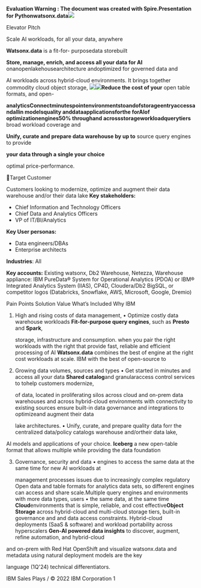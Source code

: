 ﻿**Evaluation Warning : The document was created with Spire.Presentation for Pythonwatsonx.data![](Aspose.Words.339febea-6c4a-4fda-bacf-240b03fd5458.001.png)**

Elevator Pitch

Scale AI workloads, for all your data, anywhere

**Watsonx.data** is a fit-for- purposedata storebuilt 

**Store, manage, enrich, and access all your data for AI** onanopenlakehousearchitecture andoptimized for governed data and 

AI workloads across hybrid-cloud environments. It brings together commodity cloud object storage, ![](Aspose.Words.339febea-6c4a-4fda-bacf-240b03fd5458.002.png)![](Aspose.Words.339febea-6c4a-4fda-bacf-240b03fd5458.003.png)**Reduce the cost of your**  open table formats, and open-

**analyticsConnectminutespointenvironmentstoandofstorageentryaccessandallin  modelsquality  anddataapplicationsforthe forAIof  optimizationengines50% throughand acrossstorageworkloadquerytiers**  broad workload coverage and 

**Unify, curate and prepare  data warehouse by up to**  source query engines to provide 

**your data through a single  your choice**

optimal price-performance.

Target Customer

Customers looking to modernize, optimize and augment their data warehouse and/or their data lake **Key stakeholders:**

- Chief Information and Technology Officers
- Chief Data and Analytics Officers
- VP of IT/BI/Analytics 

**Key User personas:**

- Data engineers/DBAs
- Enterprise architects 

**Industries**: All

**Key accounts:** Existing watsonx, Db2 Warehouse, Netezza, Warehouse appliance: IBM PureData® System for Operational Analytics (PDOA) or IBM® Integrated Analytics System (IIAS), CP4D, Cloudera/Db2 BigSQL, or competitor logos (Databricks, Snowflake, AWS, Microsoft, Google, Dremio)

Pain Points Solution Value What’s Included Why IBM

1. High and rising costs of data management,  • Optimize costly data warehouse workloads  **Fit-for-purpose query engines**, such as **Presto** and **Spark**, 

   storage, infrastructure and consumption. when you pair the right workloads with the right  that provide fast, reliable and efficient processing of AI  **Watsonx.data** combines the best of engine at the right cost workloads at scale. IBM with the best of open-source to 

2. Growing data volumes, sources and types  • Get started in minutes and access all your data  **Shared catalog**and granularaccess control services to  tohelp customers modernize, 

   of data, located in proliferating silos across cloud and on-prem data warehouses and  across hybrid-cloud environments with connectivity to existing sources ensure built-in data governance and integrations to  optimizeand augment their data 

   lake architectures. • Unify, curate, and prepare quality data forr the  centralized data/policy catalogs  warehouse and/ortheir data lake, 

AI models and applications of your choice. **Iceberg** a new open-table format that allows multiple  while providing the data foundation 

3. Governance, security and data  • engines to access the same data at the same time for new AI workloads at 

   management processes issues due to increasingly complex regulatory  Open data and table formats for analytics data sets, so different engines can access and share  scale.Multiple query engines and environments with more data types, users  • the same data, at the same time **Cloud**environments that is simple, reliable, and cost effective**Object Storage** across hybrid-cloud and multi-cloud  storage tiers, built-in governance and and data access constraints.  Hybrid-cloud deployments (SaaS & software) and workload portability across  hyperscalers  **Gen-AI powered data insights** to discover, augment, refine  automation, and hybrid-cloud 

and on-prem with Red Hat OpenShift and visualize watsonx.data and metadata using natural  deployment models are the key 

language (1Q'24) technical differentiators.

IBM Sales Plays / © 2022 IBM Corporation 1
